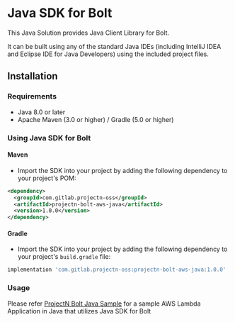 # Java SDK for Bolt

This Java Solution provides Java Client Library for Bolt.

It can be built using any of the standard Java IDEs (including IntelliJ IDEA and Eclipse IDE for Java Developers)
using the included project files.

## Installation

### Requirements

- Java 8.0 or later
- Apache Maven (3.0 or higher) / Gradle (5.0 or higher)

### Using Java SDK for Bolt

#### Maven
* Import the SDK into your project by adding the following dependency to your project's POM:

```xml
<dependency>
  <groupId>com.gitlab.projectn-oss</groupId>
  <artifactId>projectn-bolt-aws-java</artifactId>
  <version>1.0.0</version>
</dependency>
```

#### Gradle
* Import the SDK into your project by adding the following dependency to your project's `build.gradle` file:

```groovy
implementation 'com.gitlab.projectn-oss:projectn-bolt-aws-java:1.0.0'
```

### Usage

Please refer [ProjectN Bolt Java Sample](https://gitlab.com/projectn-oss/projectn-bolt-java-sample) for a sample AWS Lambda Application in Java that utilizes Java SDK for Bolt